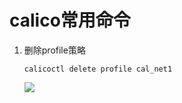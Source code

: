 # calico常用命令

1. 删除profile策略 
    ```
    calicoctl delete profile cal_net1
    ```
    ![](https://note.youdao.com/yws/public/resource/ca7c2468223e3c4a80c4e24b70ff9608/xmlnote/B2811228E5E34A17B0652CD7991F2486/21717)  












